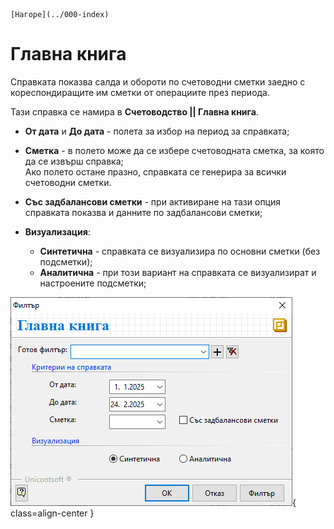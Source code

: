 ```{only} html
[Нагоре](../000-index)
```

# Главна книга

Справката показва салда и обороти по счетоводни сметки заедно с кореспондиращите им сметки от операциите през периода.

Тази справка се намира в **Счетоводство || Главна книга**.  

- **От дата** и **До дата** - полета за избор на период за справката;  

- **Сметка** - в полето може да се избере счетоводната сметка, за която да се извърш справка;  
Ако полето остане празно, справката се генерира за всички счетоводни сметки.  

- **Със задбалансови сметки** - при активиране на тази опция справката показва и данните по задбалансови сметки;  

- **Визуализация**:  
    - **Синтетична** - справката се визуализира по основни сметки (без подсметки);  
    - **Аналитична** - при този вариант на справката се визуализират и настроените подсметки;  

![](903-general-ledger.png){ class=align-center } 
